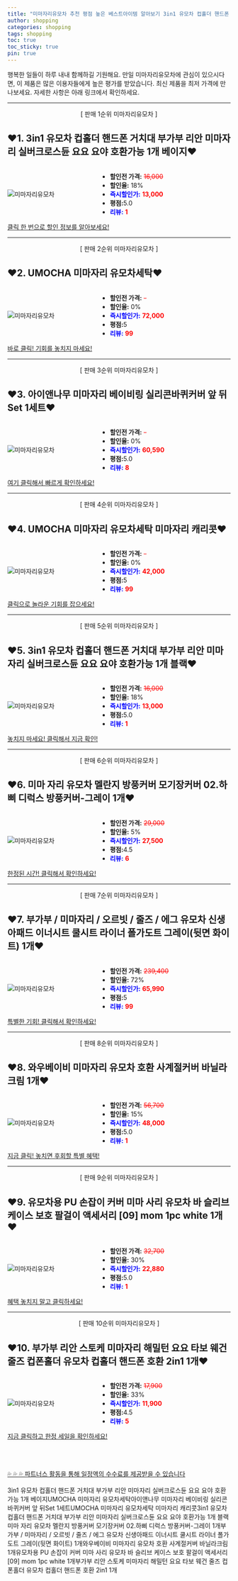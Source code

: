 ```yaml
---
title: "미마자리유모차 추천 평점 높은 베스트아이템 알아보기 3in1 유모차 컵홀더 핸드폰 거치대"
author: shopping
categories: shopping
tags: shopping
toc: true
toc_sticky: true
pin: true
---
```

행복한 일들이 하루 내내 함께하길 기원해요. 만일 미마자리유모차에 관심이 있으시다면,  이 제품은 많은 이용자들에게 높은 평가를 받았습니다. 최신 제품을 최저 가격에 만나보세요. 자세한 사항은 아래 링크에서 확인하세요.

---
<p class="toplist" style="margin: 0 auto; display: block; width: fit-content;">[ 판매 1순위 미마자리유모차 ]</p>

<h2><strong>❤️1. 3in1 유모차 컵홀더 핸드폰 거치대 부가부 리안 미마자리 실버크로스듄 요요 요야 호환가능 1개 베이지❤️</strong></h2>

<div style="display: flex; align-items: center;">
    <div style="flex: 0.4;">
        <img src="https://thumbnail6.coupangcdn.com/thumbnails/remote/230x230ex/image/vendor_inventory/6e20/d06e38cc855ba463569180ec23aeba74883c67b8f9286602d3b65ba4cd2e.jpg" alt="미마자리유모차" style="max-width: 100%;">
    </div>
    <div style="flex: 0.6; margin-left: 10px;">
        <ul>
            <li><strong>할인전 가격:</strong> <del style="color: red;">16,000</del></li>
            <li><strong>할인율:</strong> 18%</li>
            <li><span style='color:blue'><strong>즉시할인가:</strong></span> <span style='color:red'><strong>13,000</strong></span></li>
            <li><strong>평점:</strong>5.0</li>
            <li><span style='color:blue'><strong>리뷰:</strong></span> <span style='color:red'><strong>1</strong></span></li>
        </ul>
    </div>
</div>
<div class="center">
    <a href="https://selin100587001.github.io?lptag=AF9450613&subid=githubio&pageKey=8120091138&traceid=V0-153&itemId=23030963131&vendorItemId=90064729846" class="myButton">
        클릭 한 번으로 할인 정보를 알아보세요!
    </a>
</div>


---
<p class="toplist" style="margin: 0 auto; display: block; width: fit-content;">[ 판매 2순위 미마자리유모차 ]</p>

<h2><strong>❤️2. UMOCHA 미마자리 유모차세탁❤️</strong></h2>

<div style="display: flex; align-items: center;">
    <div style="flex: 0.4;">
        <img src="https://thumbnail8.coupangcdn.com/thumbnails/remote/230x230ex/image/vendor_inventory/6516/639e62fc7244e82c57fbc0059dde464428b23123231777df76313917f65a.jpg" alt="미마자리유모차" style="max-width: 100%;">
    </div>
    <div style="flex: 0.6; margin-left: 10px;">
        <ul>
            <li><strong>할인전 가격:</strong> <del style="color: red;">-</del></li>
            <li><strong>할인율:</strong> 0%</li>
            <li><span style='color:blue'><strong>즉시할인가:</strong></span> <span style='color:red'><strong>72,000</strong></span></li>
            <li><strong>평점:</strong>5</li>
            <li><span style='color:blue'><strong>리뷰:</strong></span> <span style='color:red'><strong>99</strong></span></li>
        </ul>
    </div>
</div>
<div class="center">
    <a href="https://selin100587001.github.io?lptag=AF9450613&subid=githubio&pageKey=5057218522&traceid=V0-153&itemId=6825570491&vendorItemId=74118206129" class="myButton">
        바로 클릭! 기회를 놓치지 마세요!
    </a>
</div>


---
<p class="toplist" style="margin: 0 auto; display: block; width: fit-content;">[ 판매 3순위 미마자리유모차 ]</p>

<h2><strong>❤️3. 아이앤나무 미마자리 베이비링 실리콘바퀴커버 앞 뒤Set 1세트❤️</strong></h2>

<div style="display: flex; align-items: center;">
    <div style="flex: 0.4;">
        <img src="https://thumbnail6.coupangcdn.com/thumbnails/remote/230x230ex/image/retail/images/2020/11/17/12/5/37ee5760-cae6-4a9d-8bd3-ceee36956f0b.jpg" alt="미마자리유모차" style="max-width: 100%;">
    </div>
    <div style="flex: 0.6; margin-left: 10px;">
        <ul>
            <li><strong>할인전 가격:</strong> <del style="color: red;">-</del></li>
            <li><strong>할인율:</strong> 0%</li>
            <li><span style='color:blue'><strong>즉시할인가:</strong></span> <span style='color:red'><strong>60,590</strong></span></li>
            <li><strong>평점:</strong>5.0</li>
            <li><span style='color:blue'><strong>리뷰:</strong></span> <span style='color:red'><strong>8</strong></span></li>
        </ul>
    </div>
</div>
<div class="center">
    <a href="https://selin100587001.github.io?lptag=AF9450613&subid=githubio&pageKey=4347780763&traceid=V0-153&itemId=5096808023&vendorItemId=72406374722" class="myButton">
        여기 클릭해서 빠르게 확인하세요!
    </a>
</div>


---
<p class="toplist" style="margin: 0 auto; display: block; width: fit-content;">[ 판매 4순위 미마자리유모차 ]</p>

<h2><strong>❤️4. UMOCHA 미마자리 유모차세탁 미마자리 캐리콧❤️</strong></h2>

<div style="display: flex; align-items: center;">
    <div style="flex: 0.4;">
        <img src="https://thumbnail10.coupangcdn.com/thumbnails/remote/230x230ex/image/vendor_inventory/294b/d43b86dfcbe7f640e5ea52b312f8390a9a21f5b81f2514d2b2afea61d22d.jpg" alt="미마자리유모차" style="max-width: 100%;">
    </div>
    <div style="flex: 0.6; margin-left: 10px;">
        <ul>
            <li><strong>할인전 가격:</strong> <del style="color: red;">-</del></li>
            <li><strong>할인율:</strong> 0%</li>
            <li><span style='color:blue'><strong>즉시할인가:</strong></span> <span style='color:red'><strong>42,000</strong></span></li>
            <li><strong>평점:</strong>5</li>
            <li><span style='color:blue'><strong>리뷰:</strong></span> <span style='color:red'><strong>99</strong></span></li>
        </ul>
    </div>
</div>
<div class="center">
    <a href="https://selin100587001.github.io?lptag=AF9450613&subid=githubio&pageKey=5057218522&traceid=V0-153&itemId=6825570484&vendorItemId=74118206110" class="myButton">
        클릭으로 놀라운 기회를 잡으세요!
    </a>
</div>


---
<p class="toplist" style="margin: 0 auto; display: block; width: fit-content;">[ 판매 5순위 미마자리유모차 ]</p>

<h2><strong>❤️5. 3in1 유모차 컵홀더 핸드폰 거치대 부가부 리안 미마자리 실버크로스듄 요요 요야 호환가능 1개 블랙❤️</strong></h2>

<div style="display: flex; align-items: center;">
    <div style="flex: 0.4;">
        <img src="https://thumbnail8.coupangcdn.com/thumbnails/remote/230x230ex/image/vendor_inventory/3edb/102316e14714e91ccf7a949ce0b530f9e458b6c6d607271d9823d0ea7b72.jpg" alt="미마자리유모차" style="max-width: 100%;">
    </div>
    <div style="flex: 0.6; margin-left: 10px;">
        <ul>
            <li><strong>할인전 가격:</strong> <del style="color: red;">16,000</del></li>
            <li><strong>할인율:</strong> 18%</li>
            <li><span style='color:blue'><strong>즉시할인가:</strong></span> <span style='color:red'><strong>13,000</strong></span></li>
            <li><strong>평점:</strong>5.0</li>
            <li><span style='color:blue'><strong>리뷰:</strong></span> <span style='color:red'><strong>1</strong></span></li>
        </ul>
    </div>
</div>
<div class="center">
    <a href="https://selin100587001.github.io?lptag=AF9450613&subid=githubio&pageKey=8120091138&traceid=V0-153&itemId=23030963127&vendorItemId=90064729819" class="myButton">
        놓치지 마세요! 클릭해서 지금 확인!
    </a>
</div>


---
<p class="toplist" style="margin: 0 auto; display: block; width: fit-content;">[ 판매 6순위 미마자리유모차 ]</p>

<h2><strong>❤️6. 미마 자리 유모차 멜란지 방풍커버 모기장커버 02.하삐 디럭스 방풍커버-그레이 1개❤️</strong></h2>

<div style="display: flex; align-items: center;">
    <div style="flex: 0.4;">
        <img src="https://thumbnail6.coupangcdn.com/thumbnails/remote/230x230ex/image/vendor_inventory/c92c/217d991bd1eebd48dc5acece8f037821d51abf5846921b06d54c625995c0.jpg" alt="미마자리유모차" style="max-width: 100%;">
    </div>
    <div style="flex: 0.6; margin-left: 10px;">
        <ul>
            <li><strong>할인전 가격:</strong> <del style="color: red;">29,000</del></li>
            <li><strong>할인율:</strong> 5%</li>
            <li><span style='color:blue'><strong>즉시할인가:</strong></span> <span style='color:red'><strong>27,500</strong></span></li>
            <li><strong>평점:</strong>4.5</li>
            <li><span style='color:blue'><strong>리뷰:</strong></span> <span style='color:red'><strong>6</strong></span></li>
        </ul>
    </div>
</div>
<div class="center">
    <a href="https://selin100587001.github.io?lptag=AF9450613&subid=githubio&pageKey=5373633625&traceid=V0-153&itemId=7960889971&vendorItemId=75249943356" class="myButton">
        한정된 시간! 클릭해서 확인하세요!
    </a>
</div>


---
<p class="toplist" style="margin: 0 auto; display: block; width: fit-content;">[ 판매 7순위 미마자리유모차 ]</p>

<h2><strong>❤️7. 부가부 / 미마자리 / 오르빗 / 줄즈 / 에그 유모차 신생아패드 이너시트 쿨시트 라이너 폴가도트 그레이(뒷면 화이트) 1개❤️</strong></h2>

<div style="display: flex; align-items: center;">
    <div style="flex: 0.4;">
        <img src="https://thumbnail9.coupangcdn.com/thumbnails/remote/230x230ex/image/vendor_inventory/1e55/b3fb90413fab09930416963e0a8ed50417e91889fc3f820e5222a7e34c1b.png" alt="미마자리유모차" style="max-width: 100%;">
    </div>
    <div style="flex: 0.6; margin-left: 10px;">
        <ul>
            <li><strong>할인전 가격:</strong> <del style="color: red;">239,400</del></li>
            <li><strong>할인율:</strong> 72%</li>
            <li><span style='color:blue'><strong>즉시할인가:</strong></span> <span style='color:red'><strong>65,990</strong></span></li>
            <li><strong>평점:</strong>5</li>
            <li><span style='color:blue'><strong>리뷰:</strong></span> <span style='color:red'><strong>99</strong></span></li>
        </ul>
    </div>
</div>
<div class="center">
    <a href="https://selin100587001.github.io?lptag=AF9450613&subid=githubio&pageKey=6581548599&traceid=V0-153&itemId=14813123705&vendorItemId=86939261514" class="myButton">
        특별한 기회! 클릭해서 확인하세요!
    </a>
</div>


---
<p class="toplist" style="margin: 0 auto; display: block; width: fit-content;">[ 판매 8순위 미마자리유모차 ]</p>

<h2><strong>❤️8. 와우베이비 미마자리 유모차 호환 사계절커버 바닐라크림 1개❤️</strong></h2>

<div style="display: flex; align-items: center;">
    <div style="flex: 0.4;">
        <img src="https://thumbnail8.coupangcdn.com/thumbnails/remote/230x230ex/image/vendor_inventory/e063/4e8dddf375bded2ef6b69d9b5575813b58646f2d74ed6f1e20b64c9c6a82.jpg" alt="미마자리유모차" style="max-width: 100%;">
    </div>
    <div style="flex: 0.6; margin-left: 10px;">
        <ul>
            <li><strong>할인전 가격:</strong> <del style="color: red;">56,700</del></li>
            <li><strong>할인율:</strong> 15%</li>
            <li><span style='color:blue'><strong>즉시할인가:</strong></span> <span style='color:red'><strong>48,000</strong></span></li>
            <li><strong>평점:</strong>5.0</li>
            <li><span style='color:blue'><strong>리뷰:</strong></span> <span style='color:red'><strong>1</strong></span></li>
        </ul>
    </div>
</div>
<div class="center">
    <a href="https://selin100587001.github.io?lptag=AF9450613&subid=githubio&pageKey=6393291166&traceid=V0-153&itemId=13638716987&vendorItemId=80891426785" class="myButton">
        지금 클릭! 놓치면 후회할 특별 혜택!
    </a>
</div>


---
<p class="toplist" style="margin: 0 auto; display: block; width: fit-content;">[ 판매 9순위 미마자리유모차 ]</p>

<h2><strong>❤️9. 유모차용 PU 손잡이 커버 미마 사리 유모차 바 슬리브 케이스 보호 팔걸이 액세서리 [09] mom 1pc white 1개❤️</strong></h2>

<div style="display: flex; align-items: center;">
    <div style="flex: 0.4;">
        <img src="https://thumbnail10.coupangcdn.com/thumbnails/remote/230x230ex/image/vendor_inventory/9187/687d55cd5f52b3ff76b1c591a93af5ed2f0d8bf3daac75eb956eda33aa22.png" alt="미마자리유모차" style="max-width: 100%;">
    </div>
    <div style="flex: 0.6; margin-left: 10px;">
        <ul>
            <li><strong>할인전 가격:</strong> <del style="color: red;">32,700</del></li>
            <li><strong>할인율:</strong> 30%</li>
            <li><span style='color:blue'><strong>즉시할인가:</strong></span> <span style='color:red'><strong>22,880</strong></span></li>
            <li><strong>평점:</strong>5.0</li>
            <li><span style='color:blue'><strong>리뷰:</strong></span> <span style='color:red'><strong>1</strong></span></li>
        </ul>
    </div>
</div>
<div class="center">
    <a href="https://selin100587001.github.io?lptag=AF9450613&subid=githubio&pageKey=7195235665&traceid=V0-153&itemId=18175204421&vendorItemId=90389431983" class="myButton">
        혜택 놓치지 말고 클릭하세요!
    </a>
</div>


---
<p class="toplist" style="margin: 0 auto; display: block; width: fit-content;">[ 판매 10순위 미마자리유모차 ]</p>

<h2><strong>❤️10. 부가부 리안 스토케 미마자리 해밀턴 요요 타보 웨건 줄즈 컵폰홀더 유모차 컵홀더 핸드폰 호환 2in1 1개❤️</strong></h2>

<div style="display: flex; align-items: center;">
    <div style="flex: 0.4;">
        <img src="https://thumbnail7.coupangcdn.com/thumbnails/remote/230x230ex/image/vendor_inventory/22fd/d91890f2d8f544204bc92f9cab4c54447f87e61b7b500f8591547d34242f.jpg" alt="미마자리유모차" style="max-width: 100%;">
    </div>
    <div style="flex: 0.6; margin-left: 10px;">
        <ul>
            <li><strong>할인전 가격:</strong> <del style="color: red;">17,900</del></li>
            <li><strong>할인율:</strong> 33%</li>
            <li><span style='color:blue'><strong>즉시할인가:</strong></span> <span style='color:red'><strong>11,900</strong></span></li>
            <li><strong>평점:</strong>4.5</li>
            <li><span style='color:blue'><strong>리뷰:</strong></span> <span style='color:red'><strong>5</strong></span></li>
        </ul>
    </div>
</div>
<div class="center">
    <a href="https://selin100587001.github.io?lptag=AF9450613&subid=githubio&pageKey=6633366523&traceid=V0-153&itemId=15132649800&vendorItemId=82345713982" class="myButton">
        지금 클릭하고 한정 세일을 확인하세요!
    </a>
</div>

<br><br><br>[💦 💦 💦 파트너스 활동을 통해 일정액의 수수료를 제공받을 수 있습니다](https://link.coupang.com/a/bcpT2c)<br><br>3in1 유모차 컵홀더 핸드폰 거치대 부가부 리안 미마자리 실버크로스듄 요요 요야 호환가능 1개 베이지UMOCHA 미마자리 유모차세탁아이앤나무 미마자리 베이비링 실리콘바퀴커버 앞 뒤Set 1세트UMOCHA 미마자리 유모차세탁 미마자리 캐리콧3in1 유모차 컵홀더 핸드폰 거치대 부가부 리안 미마자리 실버크로스듄 요요 요야 호환가능 1개 블랙미마 자리 유모차 멜란지 방풍커버 모기장커버 02.하삐 디럭스 방풍커버-그레이 1개부가부 / 미마자리 / 오르빗 / 줄즈 / 에그 유모차 신생아패드 이너시트 쿨시트 라이너 폴가도트 그레이(뒷면 화이트) 1개와우베이비 미마자리 유모차 호환 사계절커버 바닐라크림 1개유모차용 PU 손잡이 커버 미마 사리 유모차 바 슬리브 케이스 보호 팔걸이 액세서리 [09] mom 1pc white 1개부가부 리안 스토케 미마자리 해밀턴 요요 타보 웨건 줄즈 컵폰홀더 유모차 컵홀더 핸드폰 호환 2in1 1개